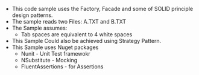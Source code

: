 ﻿* This code sample uses the Factory, Facade and some of SOLID principle design patterns.
* The sample reads two Files: A.TXT and B.TXT
* The Sample assumes:
	* Tab spaces are equivalent to 4 white spaces
* This Sample Could also be achieved using Strategy Pattern.
* This Sample uses Nuget packages
	* Nunit	- Unit Test framewokr
	* NSubstitute - Mocking
	* FluentAssertions - for Assertions
